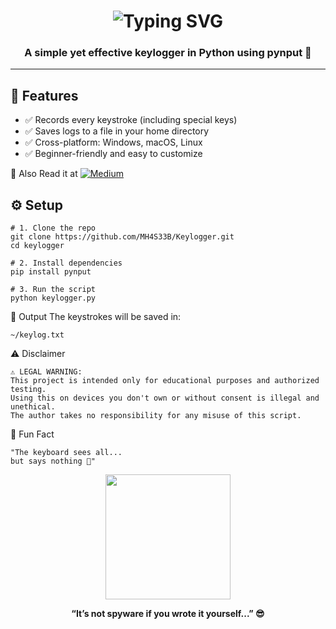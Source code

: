 <h1 align="center">
  <img src="https://readme-typing-svg.herokuapp.com?font=Fira+Code&pause=1000&center=true&vCenter=true&width=435&lines=Python+Keylogger+%F0%9F%94%91;Educational+purpose+only" alt="Typing SVG" />
</h1>
<h3 align="center">A simple yet effective keylogger in Python using pynput 🐍</h3>

---

## 🚀 Features

- ✅ Records every keystroke (including special keys)
- ✅ Saves logs to a file in your home directory
- ✅ Cross-platform: Windows, macOS, Linux
- ✅ Beginner-friendly and easy to customize

📖 Also Read it at <a href="[https://medium.com/@hosopunk5](https://mh4s33b.medium.com/exploring-a-simple-python-keylogger-168d7496bc22)" target="_blank">
    <img src="https://img.shields.io/badge/-Medium-12100E?style=for-the-badge&logo=medium&logoColor=white&labelColor=12100E" alt="Medium"/>
  </a>

## ⚙️ Setup

 ```
# 1. Clone the repo
git clone https://github.com/MH4S33B/Keylogger.git
cd keylogger

# 2. Install dependencies
pip install pynput

# 3. Run the script
python keylogger.py
```
📝 Output
The keystrokes will be saved in:
```
~/keylog.txt
 ```
⚠️ Disclaimer
```
⚠️ LEGAL WARNING:
This project is intended only for educational purposes and authorized testing.
Using this on devices you don't own or without consent is illegal and unethical.
The author takes no responsibility for any misuse of this script.
```
💬 Fun Fact
```
"The keyboard sees all...
but says nothing 👀"
```


<p align="center"> <img src="https://media.giphy.com/media/IThjAlJnD9WNO/giphy.gif" width="200" /> </p> <p align="center"><b>“It’s not spyware if you wrote it yourself...” 😎</b></p>
